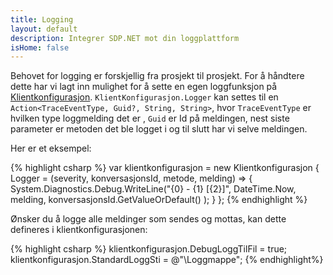 ```yaml
---
title: Logging
layout: default
description: Integrer SDP.NET mot din loggplattform
isHome: false
---
```


Behovet for logging er forskjellig fra prosjekt til prosjekt. For å håndtere dette har vi lagt inn mulighet for å sette en egen loggfunksjon på [Klientkonfigurasjon]({{site.coreUrl}}/#Klientkonfigurasjon). `KlientKonfigurasjon.Logger` kan settes til en `Action<TraceEventType, Guid?, String, String>`, hvor `TraceEventType` er hvilken type loggmelding det er , `Guid` er Id på meldingen, nest siste parameter er metoden det ble logget i og til slutt har vi selve meldingen. 

Her er et eksempel:

{% highlight csharp %}
var klientkonfigurasjon = new Klientkonfigurasjon
{
    Logger = (severity, konversasjonsId, metode, melding) =>
    {
        System.Diagnostics.Debug.WriteLine("{0} - {1} [{2}]", 
        	DateTime.Now, 
        	melding, 
        	konversasjonsId.GetValueOrDefault()
        );
    }
};
{% endhighlight %}

Ønsker du å logge alle meldinger som sendes og mottas, kan dette defineres i klientkonfigurasjonen:

{% highlight csharp %}
klientkonfigurasjon.DebugLoggTilFil = true;
klientkonfigurasjon.StandardLoggSti = @"\Loggmappe";
{% endhighlight%}

